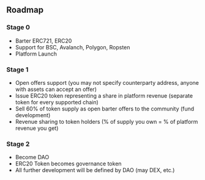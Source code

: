 ## Roadmap

### Stage 0

- Barter ERC721, ERC20
- Support for BSC, Avalanch, Polygon, Ropsten
- Platform Launch

### Stage 1

- Open offers support (you may not specify counterparty address, anyone with assets can accept an offer)
- Issue ERC20 token representing a share in platform revenue (separate token for every supported chain)
- Sell 60% of token supply as open barter offers to the community (fund development)
- Revenue sharing to token holders (% of supply you own = % of platform revenue you get)

### Stage 2

- Become DAO
- ERC20 Token becomes governance token
- All further development will be defined by DAO (may DEX, etc.)
